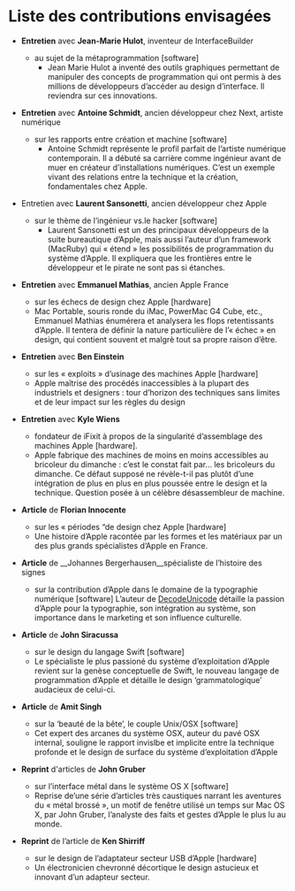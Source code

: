 # Liste des contributions envisagées

* __Entretien__ avec __Jean-Marie Hulot__, inventeur de InterfaceBuilder
  * au sujet de la métaprogrammation [software]
    * Jean Marie Hulot a inventé des outils graphiques permettant de manipuler des concepts
de programmation qui ont permis à des millions de développeurs d’accéder au design
d’interface. Il reviendra sur ces innovations.

* __Entretien__ avec __Antoine Schmidt__, ancien développeur chez Next, artiste numérique
  * sur les rapports entre création et machine [software]
    * Antoine Schmidt représente le profil parfait de l’artiste numérique contemporain. Il a débuté
sa carrière comme ingénieur avant de muer en créateur d’installations numériques. C’est un
exemple vivant des relations entre la technique et la création, fondamentales chez Apple.

* Entretien avec __Laurent Sansonetti__, ancien développeur chez Apple
  * sur le thème de l’ingénieur vs.le hacker [software]
    * Laurent Sansonetti est un des principaux développeurs de la suite bureautique d’Apple,
mais aussi l’auteur d’un framework (MacRuby) qui « étend » les possibilités de programmation
du système d’Apple. Il expliquera que les frontières entre le développeur et le
pirate ne sont pas si étanches.

* __Entretien__ avec __Emmanuel Mathias__, ancien Apple France
  *  sur les échecs de design chez Apple [hardware]
    * Mac Portable, souris ronde du iMac, PowerMac G4 Cube, etc., Emmanuel Mathias
énumérera et analysera les flops retentissants d’Apple. Il tentera de définir la nature
particulière de l’« échec » en design, qui contient souvent et malgrè tout sa propre raison
d’être.

* __Entretien__ avec __Ben Einstein__
  *  sur les « exploits » d’usinage des machines Apple [hardware]
    * Apple maîtrise des procédés inaccessibles à la plupart des industriels et designers : tour
d’horizon des techniques sans limites et de leur impact sur les règles du design

* __Entretien__ avec __Kyle Wiens__
  *  fondateur de iFixit à propos de la singularité d’assemblage des machines Apple [hardware].
    * Apple fabrique des machines de moins en moins accessibles au bricoleur du dimanche :
c’est le constat fait par… les bricoleurs du dimanche. Ce défaut supposé ne révèle-t-il pas
plutôt d’une intégration de plus en plus en plus poussée entre le design et la technique.
Question posée à un célèbre désassembleur de machine.

* __Article__ de __Florian Innocente__
  *  sur les « périodes “de design chez Apple [hardware]
    *  Une histoire d’Apple racontée par les formes et les matériaux par un des plus grands
spécialistes d’Apple en France.

* __Article__ de __Johannes Bergerhausen__spécialiste de l’histoire des signes
  *  sur la contribution d’Apple dans le domaine de la typographie numérique [software]
L’auteur de [DecodeUnicode](http://decodeunicode.meso.net) détaille la passion d’Apple pour la typographie, son intégration au système, son importance dans le marketing et son influence culturelle.

* __Article__ de __John Siracussa__
  *  sur le design du langage Swift [software]
    *  Le spécialiste le plus passioné du système d’exploitation d’Apple revient sur la genèse
conceptuelle de Swift, le nouveau langage de programmation d’Apple et détaille le design
‘grammatologique’ audacieux de celui-ci.

* __Article__ de __Amit Singh__
  *  sur la ‘beauté de la bête’, le couple Unix/OSX [software]
    * Cet expert des arcanes du système OSX, auteur du pavé OSX internal, souligne le
rapport invislbe et implicite entre la technique profonde et le design de surface du système
d’exploitation d’Apple

* __Reprint__ d'articles de __John Gruber__
  *  sur l’interface métal dans le système OS X [software]
    * Reprise de’une série d’articles très caustiques narrant les aventures du « métal brossé »,
un motif de fenêtre utilisé un temps sur Mac OS X, par John Gruber, l’analyste des faits
et gestes d’Apple le plus lu au monde.

* __Reprint__ de l’article de __Ken Shirriff__
  *  sur le design de l’adaptateur secteur USB d’Apple [hardware]
    * Un électronicien chevronné décortique le design astucieux et innovant d’un adapteur
secteur.
